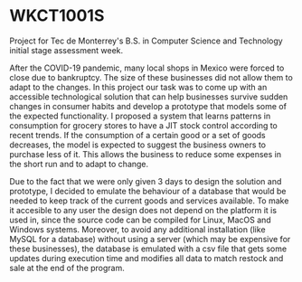 # WKCT1001S

Project for Tec de Monterrey's B.S. in Computer Science and Technology initial stage assessment week.

After the COVID-19 pandemic, many local shops in Mexico were forced to close due to bankruptcy. The size of these businesses did not allow them to adapt to the changes. In this project our task was to come up with an accessible technological solution that can help businesses survive sudden changes in consumer habits and develop a prototype that models some of the expected functionality. I proposed a system that learns patterns in consumption for grocery stores to have a JIT stock control according to recent trends. If the consumption of a certain good or a set of goods decreases, the model is expected to suggest the business owners to purchase less of it. This allows the business to reduce some expenses in the short run and to adapt to change.

Due to the fact that we were only given 3 days to design the solution and prototype, I decided to emulate the behaviour of a database that would be needed to keep track of the current goods and services available. To make it accesible to any user the design does not depend on the platform it is used in, since the source code can be compiled for Linux, MacOS and Windows systems. Moreover, to avoid any additional installation (like MySQL for a database) without using a server (which may be expensive for these businesses), the database is emulated with a csv file that gets some updates during execution time and modifies all data to match restock and sale at the end of the program.
